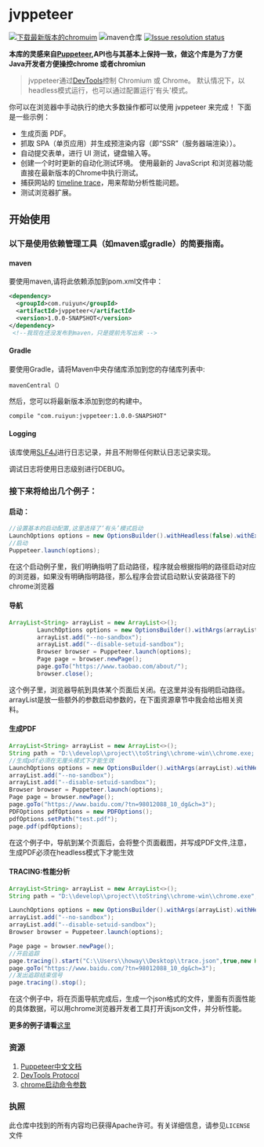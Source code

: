 # jvppeteer
<p align = "left">
<a rel="nofollow" href="https://download-chromium.appspot.com/"><img src ="https://img.shields.io/badge/chromium%20download-latest-blue"  alt="下载最新版本的chromuim" style="max-width:100%;"></a> <a><img alt="maven仓库" src="https://img.shields.io/maven-central/v/com.ruiyun/jvppeteer/1.0.0" style="max-width:100%;"></a> <a href="https://github.com/fanyong920/jvppeteer/issues"><img alt="Issue resolution status" src="https://img.shields.io/github/issues/fanyong920/jvppeteer" style="max-width:100%;"></a>
</p>


**本库的灵感来自[Puppeteer](https://github.com/puppeteer/puppeteer),API也与其基本上保持一致，做这个库是为了方便Java开发者方便操控chrome 或者chromiun**




   >jvppeteer通过[DevTools](https://chromedevtools.github.io/devtools-protocol/)控制 Chromium 或 Chrome。
   >默认情况下，以headless模式运行，也可以通过配置运行'有头'模式。


你可以在浏览器中手动执行的绝大多数操作都可以使用 jvppeteer 来完成！ 下面是一些示例：

- 生成页面 PDF。
- 抓取 SPA（单页应用）并生成预渲染内容（即“SSR”（服务器端渲染））。
- 自动提交表单，进行 UI 测试，键盘输入等。
- 创建一个时时更新的自动化测试环境。 使用最新的 JavaScript 和浏览器功能直接在最新版本的Chrome中执行测试。
- 捕获网站的 [timeline trace](https://developers.google.com/web/tools/chrome-devtools/evaluate-performance/reference)，用来帮助分析性能问题。
- 测试浏览器扩展。

## 开始使用

### 以下是使用依赖管理工具（如maven或gradle）的简要指南。
#### maven
要使用maven,请将此依赖添加到pom.xml文件中：

```xml
<dependency>
  <groupId>com.ruiyun</groupId>
  <artifactId>jvppeteer</artifactId>
  <version>1.0.0-SNAPSHOT</version>
</dependency>
 <!--我现在还没发布到maven，只是提前先写出来 -->
```

#### Gradle

要使用Gradle，请将Maven中央存储库添加到您的存储库列表中:

```
mavenCentral（）
```

然后，您可以将最新版本添加到您的构建中。

```xml
compile "com.ruiyun:jvppeteer:1.0.0-SNAPSHOT"
```

#### Logging

该库使用[SLF4J](https://www.slf4j.org/)进行日志记录，并且不附带任何默认日志记录实现。

调试日志将使用日志级别进行DEBUG。

### 接下来将给出几个例子：

#### 启动：

```java
//设置基本的启动配置,这里选择了‘有头’模式启动
LaunchOptions options = new OptionsBuilder().withHeadless(false).withExecutablePath("C:\\Program Files (x86)\\Google\\Chrome\\Application\\chrome.exe").build();
//启动
Puppeteer.launch(options);
```

在这个启动例子里，我们明确指明了启动路径，程序就会根据指明的路径启动对应的浏览器，如果没有明确指明路径，那么程序会尝试启动默认安装路径下的chrome浏览器

#### 导航

```java
ArrayList<String> arrayList = new ArrayList<>();
        LaunchOptions options = new OptionsBuilder().withArgs(arrayList).withHeadless(false).build();
        arrayList.add("--no-sandbox");
        arrayList.add("--disable-setuid-sandbox");
        Browser browser = Puppeteer.launch(options);
        Page page = browser.newPage();
        page.goTo("https://www.taobao.com/about/");
        browser.close();
```

这个例子里，浏览器导航到具体某个页面后关闭。在这里并没有指明启动路径。arrayList是放一些额外的参数启动参数的，在下面资源章节中我会给出相关资料。

#### 生成PDF

```java
ArrayList<String> arrayList = new ArrayList<>();
String path = "D:\\develop\\project\\toString\\chrome-win\\chrome.exe;
//生成pdf必须在无厘头模式下才能生效
LaunchOptions options = new OptionsBuilder().withArgs(arrayList).withHeadless(true).withExecutablePath(path).build();
arrayList.add("--no-sandbox");
arrayList.add("--disable-setuid-sandbox");
Browser browser = Puppeteer.launch(options);
Page page = browser.newPage();
page.goTo("https://www.baidu.com/?tn=98012088_10_dg&ch=3");
PDFOptions pdfOptions = new PDFOptions();
pdfOptions.setPath("test.pdf");
page.pdf(pdfOptions);
```

在这个例子中，导航到某个页面后，会将整个页面截图，并写成PDF文件,注意，生成PDF必须在headless模式下才能生效

#### TRACING:性能分析

```java
ArrayList<String> arrayList = new ArrayList<>();
String path = "D:\\develop\\project\\toString\\chrome-win\\chrome.exe";

LaunchOptions options = new OptionsBuilder().withArgs(arrayList).withHeadless(true).withExecutablePath(path).build();
arrayList.add("--no-sandbox");
arrayList.add("--disable-setuid-sandbox");
Browser browser = Puppeteer.launch(options);

Page page = browser.newPage();
//开启追踪
page.tracing().start("C:\\Users\\howay\\Desktop\\trace.json",true,new HashSet<>());
page.goTo("https://www.baidu.com/?tn=98012088_10_dg&ch=3");
//发出追踪结束信号
page.tracing().stop();
```

在这个例子中，将在页面导航完成后，生成一个json格式的文件，里面有页面性能的具体数据，可以用chrome浏览器开发者工具打开该json文件，并分析性能。

**更多的例子请看**[这里](https://github.com/fanyong920/jvppeteer/tree/master/src/test/java/com/ruiyun/test)

### 资源

1. [Puppeteer中文文档](https://zhaoqize.github.io/puppeteer-api-zh_CN/#/)
2. [DevTools Protocol](https://chromedevtools.github.io/devtools-protocol/)
3. [chrome启动命令参数](https://peter.sh/experiments/chromium-command-line-switches/)

### 执照

此仓库中找到的所有内容均已获得Apache许可。有关详细信息，请参见`LICENSE`文件